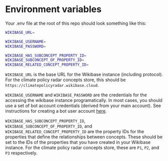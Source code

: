 # Environment variables

Your .env file at the root of this repo should look something like this:

```bash
WIKIBASE_URL=

WIKIBASE_USERNAME=
WIKIBASE_PASSWORD=

WIKIBASE_HAS_SUBCONCEPT_PROPERTY_ID=
WIKIBASE_SUBCONCEPT_OF_PROPERTY_ID=
WIKIBASE_RELATED_CONCEPT_PROPERTY_ID=
```

`WIKIBASE_URL` is the base URL for the Wikibase instance (including protocol). For the climate policy radar concepts store, this should be `https://climatepolicyradar.wikibase.cloud`.

`WIKIBASE_USERNAME` and `WIKIBASE_PASSWORD` are the credentials for the accessing the wikibase instance programatically. In most cases, you should use a set of bot account credentials (derived from your main account). See instructions for creating a bot user account [here](./bot-users.md).

`WIKIBASE_HAS_SUBCONCEPT_PROPERTY_ID`, `WIKIBASE_SUBCONCEPT_OF_PROPERTY_ID`, and `WIKIBASE_RELATED_CONCEPT_PROPERTY_ID` are the property IDs for the properties that define the relationships between concepts. These should be set to the IDs of the properties that you have created in your Wikibase instance. For the climate policy radar concepts store, these are `P1`, `P2`, and `P3` respectively.
